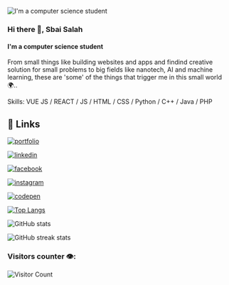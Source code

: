 ![I'm a computer science student](https://raw.githubusercontent.com/mykolaharmash/git-jump/main/img/readme-banner.png)

### Hi there 👋, Sbai Salah
#### I'm a computer science student
From small things like building websites and apps and findind creative solution for small problems to big fields like nanotech, AI and machine learning, these are 'some' of the things that trigger me in this small world 🌍.. 

Skills: VUE JS / REACT / JS / HTML / CSS / Python / C++ / Java / PHP
 

## 🔗 Links
[![portfolio](https://img.shields.io/badge/my_portfolio-000?style=for-the-badge&logo=ko-fi&logoColor=white)](https://sbai-salah.github.io/website/)

[![linkedin](https://img.shields.io/badge/linkedin-0A66C2?style=for-the-badge&logo=linkedin&logoColor=white)](https://www.linkedin.com/in/sbai-salah/)

[![facebook](https://img.shields.io/badge/facebook-0A66C2?style=for-the-badge&logo=facebook&logoColor=white)](https://www.facebook.com/salah.mhsb/)

[![instagram](https://img.shields.io/badge/instagram-8a3ab9?style=for-the-badge&logo=instagram&logoColor=white)](https://www.instagram.com/salah.mhsb/)

[![codepen](https://img.shields.io/badge/codePen-111111?style=for-the-badge&logo=codepen&logoColor=white)](https://codepen.io/__7salah__)


[![Top Langs](https://github-readme-stats.vercel.app/api/top-langs/?username=Sbai-Salah&count_private=true)](https://github.com/anuraghazra/github-readme-stats)

![GitHub stats](https://github-readme-stats.vercel.app/api?username=Sbai-Salah&show_icons=true&theme=radical&count_private=true)  

![GitHub streak stats](https://github-readme-streak-stats.herokuapp.com/?user=Sbai-Salah&theme=radical&count_private=true)  

### Visitors counter 👁️‍:
![Visitor Count](https://profile-counter.glitch.me/Sbai-Salah/count.svg)
